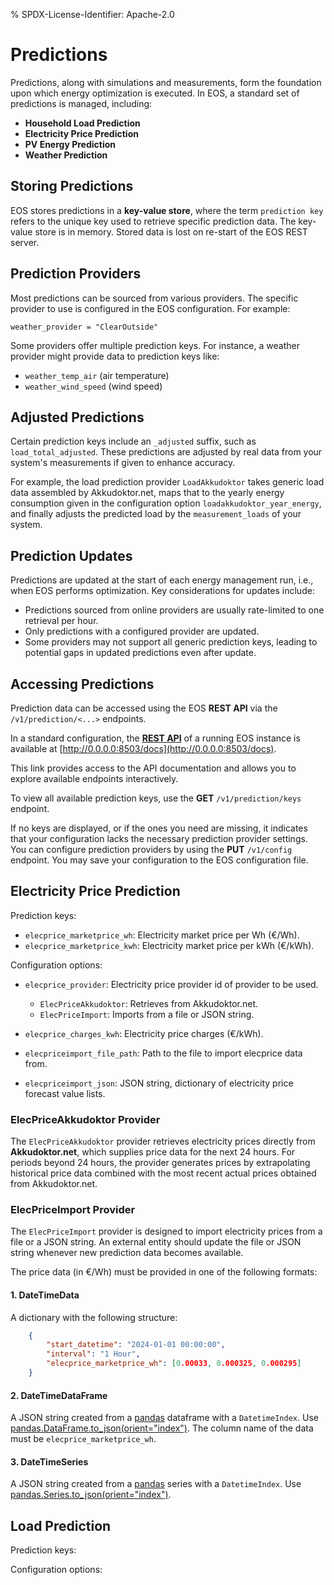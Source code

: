 % SPDX-License-Identifier: Apache-2.0

# Predictions

Predictions, along with simulations and measurements, form the foundation upon which energy
optimization is executed. In EOS, a standard set of predictions is managed, including:

- **Household Load Prediction**
- **Electricity Price Prediction**
- **PV Energy Prediction**
- **Weather Prediction**

## Storing Predictions

EOS stores predictions in a **key-value store**, where the term `prediction key` refers to the
unique key used to retrieve specific prediction data. The key-value store is in memory. Stored
data is lost on re-start of the EOS REST server.

## Prediction Providers

Most predictions can be sourced from various providers. The specific provider to use is configured
in the EOS configuration. For example:

```plaintext
weather_provider = "ClearOutside"
```

Some providers offer multiple prediction keys. For instance, a weather provider might provide data
to prediction keys like:

- `weather_temp_air` (air temperature)
- `weather_wind_speed` (wind speed)

## Adjusted Predictions

Certain prediction keys include an `_adjusted` suffix, such as `load_total_adjusted`. These
predictions are adjusted by real data from your system's measurements if given to enhance accuracy.

For example, the load prediction provider `LoadAkkudoktor` takes generic load data assembled by
Akkudoktor.net, maps that to the yearly energy consumption given in the configuration option
`loadakkudoktor_year_energy`, and finally adjusts the predicted load by the `measurement_loads`
of your system.

## Prediction Updates

Predictions are updated at the start of each energy management run, i.e., when EOS performs
optimization. Key considerations for updates include:

- Predictions sourced from online providers are usually rate-limited to one retrieval per hour.
- Only predictions with a configured provider are updated.
- Some providers may not support all generic prediction keys, leading to potential gaps
  in updated predictions even after update.

## Accessing Predictions

Prediction data can be accessed using the EOS **REST API** via the `/v1/prediction/<...>` endpoints.

In a standard configuration, the [**REST API**](http://0.0.0.0:8503/docs) of a running EOS instance
is available at [http://0.0.0.0:8503/docs](http://0.0.0.0:8503/docs).

This link provides access to the API documentation and allows you to explore available endpoints
interactively.

To view all available prediction keys, use the **GET** `/v1/prediction/keys` endpoint.

If no keys are displayed, or if the ones you need are missing, it indicates that your configuration
lacks the necessary prediction provider settings. You can configure prediction providers by using
the **PUT** `/v1/config` endpoint. You may save your configuration to the EOS configuration file.

## Electricity Price Prediction

Prediction keys:

- `elecprice_marketprice_wh`: Electricity market price per Wh (€/Wh).
- `elecprice_marketprice_kwh`: Electricity market price per kWh (€/kWh).

Configuration options:

- `elecprice_provider`: Electricity price provider id of provider to be used.

  - `ElecPriceAkkudoktor`: Retrieves from Akkudoktor.net.
  - `ElecPriceImport`: Imports from a file or JSON string.

- `elecprice_charges_kwh`: Electricity price charges (€/kWh).

- `elecpriceimport_file_path`: Path to the file to import elecprice data from.
- `elecpriceimport_json`: JSON string, dictionary of electricity price forecast value lists.

### ElecPriceAkkudoktor Provider

The `ElecPriceAkkudoktor` provider retrieves electricity prices directly from **Akkudoktor.net**,
which supplies price data for the next 24 hours. For periods beyond 24 hours, the provider generates
prices by extrapolating historical price data combined with the most recent actual prices obtained
from Akkudoktor.net.

### ElecPriceImport Provider

The `ElecPriceImport` provider is designed to import electricity prices from a file or a JSON
string. An external entity should update the file or JSON string whenever new prediction data
becomes available.

The price data (in €/Wh) must be provided in one of the following formats:

#### 1. DateTimeData

A dictionary with the following structure:

```JSON
    {
        "start_datetime": "2024-01-01 00:00:00",
        "interval": "1 Hour",
        "elecprice_marketprice_wh": [0.00033, 0.000325, 0.000295]
    }
```

#### 2. DateTimeDataFrame

A JSON string created from a [pandas](https://pandas.pydata.org/docs/index.html) dataframe with a
`DatetimeIndex`. Use [pandas.DataFrame.to_json(orient="index")](https://pandas.pydata.org/docs/reference/api/pandas.DataFrame.to_json.html#pandas.DataFrame.to_json).
The column name of the data must be `elecprice_marketprice_wh`.

#### 3. DateTimeSeries

A JSON string created from a [pandas](https://pandas.pydata.org/docs/index.html) series with a
`DatetimeIndex`. Use [pandas.Series.to_json(orient="index")](https://pandas.pydata.org/docs/reference/api/pandas.Series.to_json.html#pandas.Series.to_json).

## Load Prediction

Prediction keys:

Configuration options:
